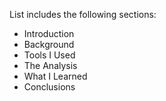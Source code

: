 List includes the following sections:

- Introduction
- Background
- Tools I Used
- The Analysis
- What I Learned
- Conclusions